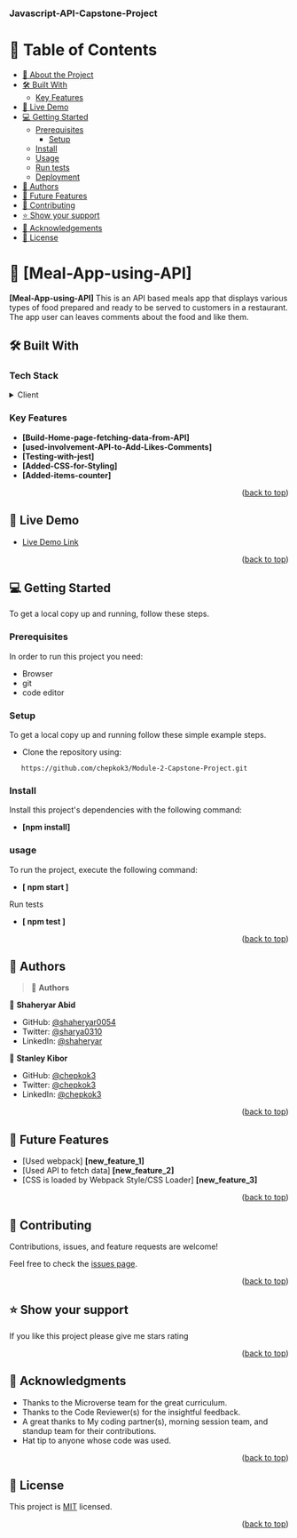 <a name="readme-top"></a>

### Javascript-API-Capstone-Project

# 📗 Table of Contents

- [📖 About the Project](#about-project)
- [🛠 Built With](#built-with)
  - [Key Features](#key-features)
- [🚀 Live Demo](#live-demo)
- [💻 Getting Started](#getting-started)
  - [Prerequisites](#prerequisites)
    - [Setup](#setup)
  - [Install](#install)
  - [Usage](#usage)
  - [Run tests](#run-tests)
  - [Deployment](#triangular_flag_on_post-deployment)
- [👥 Authors](#authors)
- [🔭 Future Features](#future-features)
- [🤝 Contributing](#contributing)
- [⭐️ Show your support](#support)
- [🙏 Acknowledgements](#acknowledgements)
- [📝 License](#license)

# 📖 [Meal-App-using-API] <a name="about-project"></a>

**[Meal-App-using-API]** This is an API based meals app that displays various types of food prepared and ready to be served to customers in a restaurant. The app user can leaves comments about the food and like them.

## 🛠 Built With <a name="built-with"></a>

### Tech Stack <a name="tech-stack"></a>

<details>
  <summary>Client</summary>
  <ul>
    <li><a href="https://www.w3schools.com/html/">HTML</a></li>
  </ul>
  <ul>
    <li><a href="https://reactjs.org/">Javascript</a></li>
  </ul>
  <ul>
    <li><a href="https://reactjs.org/">CSS</a></li>
  </ul>
  <ul>
    <li><a href="#">API</a></li>
  </ul>
</details>

### Key Features <a name="key-features"></a>

- **[Build-Home-page-fetching-data-from-API]**
- **[used-involvement-API-to-Add-Likes-Comments]**
- **[Testing-with-jest]**
- **[Added-CSS-for-Styling]**
- **[Added-items-counter]**

<p align="right">(<a href="#readme-top">back to top</a>)</p>

## 🚀 Live Demo <a name="live-demo"></a>

- [Live Demo Link](https://fantastic-valkyrie-d237e9.netlify.app/)

<p align="right">(<a href="#readme-top">back to top</a>)</p>

## 💻 Getting Started <a name="getting-started"></a>

To get a local copy up and running, follow these steps.

### Prerequisites

In order to run this project you need:

- Browser
- git
- code editor

### Setup

To get a local copy up and running follow these simple example steps.

- Clone the repository using:

```
   https://github.com/chepkok3/Module-2-Capstone-Project.git
```

### Install

Install this project's dependencies with the following command:

- **[npm install]**

### usage

To run the project, execute the following command:

- **[ npm start ]**

Run tests

- **[ npm test ]**

<p align="right">(<a href="#readme-top">back to top</a>)</p>

## 👥 Authors <a name="authors"></a>

> 👤 **Authors**

👤 **Shaheryar Abid**

- GitHub: [@shaheryar0054](https://github.com/Shaheryar0054)
- Twitter: [@sharya0310](https://twitter.com/home)
- LinkedIn: [@shaheryar](https://www.linkedin.com/in/shaheryar-abid-8758121b3/)

👤 **Stanley Kibor**

- GitHub: [@chepkok3](https://github.com/chepkok3)
- Twitter: [@chepkok3](https://twitter.com/home)
- LinkedIn: [@chepkok3](https://www.linkedin.com/in/kibor-stanley-350b8a123/)

<p align="right">(<a href="#readme-top">back to top</a>)</p>

## 🔭 Future Features <a name="future-features"></a>

- [Used webpack] **[new_feature_1]**
- [Used API to fetch data] **[new_feature_2]**
- [CSS is loaded by Webpack Style/CSS Loader] **[new_feature_3]**

<p align="right">(<a href="#readme-top">back to top</a>)</p>

## 🤝 Contributing <a name="contributing"></a>

Contributions, issues, and feature requests are welcome!

Feel free to check the [issues page](https://github.com/chepkok3/Module-2-Capstone-Project/issues).

<p align="right">(<a href="#readme-top">back to top</a>)</p>

## ⭐️ Show your support <a name="support"></a>

If you like this project please give me stars rating

<p align="right">(<a href="#readme-top">back to top</a>)</p>

## 🙏 Acknowledgments <a name="acknowledgements"></a>

- Thanks to the Microverse team for the great curriculum.
- Thanks to the Code Reviewer(s) for the insightful feedback.
- A great thanks to My coding partner(s), morning session team, and standup team for their contributions.
- Hat tip to anyone whose code was used.

<p align="right">(<a href="#readme-top">back to top</a>)</p>

## 📝 License <a name="license"></a>

This project is [MIT](https://github.com/chepkok3/Module-2-Capstone-Project/blob/dev/LICENSE) licensed.

<p align="right">(<a href="#readme-top">back to top</a>)</p>
